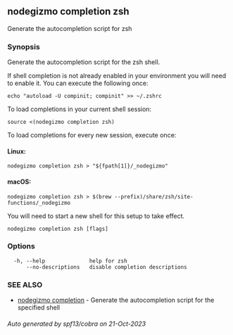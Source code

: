 ## nodegizmo completion zsh

Generate the autocompletion script for zsh

### Synopsis

Generate the autocompletion script for the zsh shell.

If shell completion is not already enabled in your environment you will need
to enable it.  You can execute the following once:

	echo "autoload -U compinit; compinit" >> ~/.zshrc

To load completions in your current shell session:

	source <(nodegizmo completion zsh)

To load completions for every new session, execute once:

#### Linux:

	nodegizmo completion zsh > "${fpath[1]}/_nodegizmo"

#### macOS:

	nodegizmo completion zsh > $(brew --prefix)/share/zsh/site-functions/_nodegizmo

You will need to start a new shell for this setup to take effect.


```
nodegizmo completion zsh [flags]
```

### Options

```
  -h, --help              help for zsh
      --no-descriptions   disable completion descriptions
```

### SEE ALSO

* [nodegizmo completion](nodegizmo_completion.md)	 - Generate the autocompletion script for the specified shell

###### Auto generated by spf13/cobra on 21-Oct-2023
